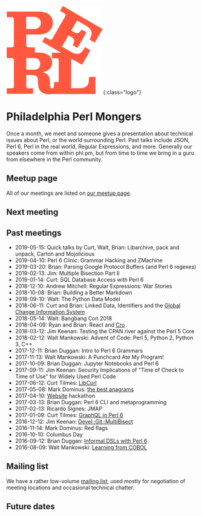 ![perl](phlpm_logo.svg){:class="logo"}

# Philadelphia Perl Mongers

Once a month, we meet and someone gives a
presentation about technical issues about Perl, or the world surrounding
Perl. Past talks include JSON, Perl 6, Perl in the real world, Regular
Expressions, and more. Generally our speakers come from within phl.pm, but
from time to time we bring in a guru from elsewhere in the Perl community.

## Meetup page
All of our meetings are listed on [our meetup page](https://www.meetup.com/Philadelphia-Perl-Mongers/).

## Next meeting

<ul id='next_event'></ul>

## Past meetings
* 2019-05-15: Quick talks by Curt, Walt, Brian: Libarchive, pack and unpack, Carton and Mojolicious
* 2019-04-10: Perl 6 Clinic: Grammar Hacking and ZMachine
* 2019-03-20: Brian: Parsing Google Protocol Buffers (and Perl 6 regexes)
* 2019-02-13: Jim: Multiple Bisection Part II
* 2019-01-14: Curt: SQL Database Access with Perl 6
* 2018-12-10: Andrew Mitchell: Regular Expressions: War Stories
* 2018-10-08: Brian: Building a Better Markdown
* 2018-09-10: Walt: The Python Data Model
* 2018-06-11: Curt and Brian: Linked Data, Identifiers and the [Global Change Information System](https://data.globalchange.gov)
* 2018-05-14: Walt: Bangbang Con 2018
* 2018-04-09: Ryan and Brian: React and [Cro](http://mi.cro.services)
* 2018-03-12: Jim Keenan: Testing the CPAN river against the Perl 5 Core
* 2018-02-12: Walt Mankowski: Advent of Code: Perl 5, Python 2, Python 3, C++
* 2017-12-11: Brian Duggan: Intro to Perl 6 Grammars
* 2017-11-13: Walt Mankowski: A Punchcard Ate My Program!
* 2017-10-09: Brian Duggan: Jupyter Notebooks and Perl 6
* 2017-09-11: Jim Keenan: Security Implications of "Time of Check to Time of Use" for Widely Used Perl Code
* 2017-06-12: Curt Tilmes: [LibCurl](http://modules.perl6.org/dist/LibCurl)
* 2017-05-08: Mark Dominus: [the best anagrams](http://blog.plover.com/lang/anagrams-misc.html)
* 2017-04-10: [Website](http://phl.pm.org) hackathon
* 2017-03-13: Brian Duggan: Perl 6 CLI and metaprogramming
* 2017-02-13: Ricardo Signes: JMAP
* 2017-01-09: Curt Tilmes: [GraphQL in Perl 6](https://curttilmes.github.io/2017-GraphQL-PHLPM)
* 2016-12-12: Jim Keenan: [Devel::Git::MultiBisect](https://metacpan.org/pod/Devel::Git::MultiBisect)
* 2016-11-14: Mark Dominus: Red flags
* 2016-10-10: Columbus Day
* 2016-09-12: Brian Duggan: [Informal DSLs with Perl 6](https://fosdem.org/2017/schedule/event/informal_dsl/)
* 2016-08-09: Walt Mankowski: [Learning from COBOL](http://www.yapcna.org/yn2016/talk/6610)

## Mailing list
We have a rather low-volume
[mailing list](http://mail.pm.org/mailman/listinfo/philadelphia-pm),
used mostly for negotiation of meeting locations and occasional
technical chatter.

## Future dates

<ul id='future_events'></ul>


